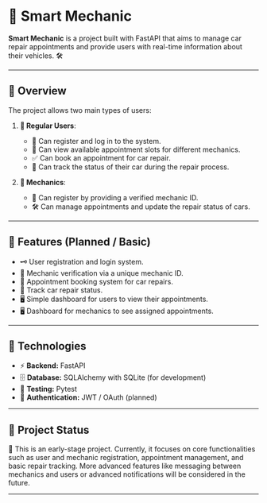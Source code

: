 # 🚗 Smart Mechanic

**Smart Mechanic** is a project built with FastAPI that aims to manage car repair appointments and provide users with real-time information about their vehicles. 🛠️

---

## 🔹 Overview

The project allows two main types of users:

1. **👤 Regular Users**: 
   - 📝 Can register and log in to the system.
   - 📅 Can view available appointment slots for different mechanics.
   - ✅ Can book an appointment for car repair.
   - 🔧 Can track the status of their car during the repair process.

2. **🧰 Mechanics**:
   - 📝 Can register by providing a verified mechanic ID.
   - 🛠️ Can manage appointments and update the repair status of cars.

---

## 🔹 Features (Planned / Basic)

- 🗝️ User registration and login system.
- 🧾 Mechanic verification via a unique mechanic ID.
- 📅 Appointment booking system for car repairs.
- 🔧 Track car repair status.
- 🖥️ Simple dashboard for users to view their appointments.
- 🖥️ Dashboard for mechanics to see assigned appointments.

---

## 🔹 Technologies

- ⚡ **Backend:** FastAPI
- 🗄️ **Database:** SQLAlchemy with SQLite (for development)
- 🧪 **Testing:** Pytest
- 🔐 **Authentication:** JWT / OAuth (planned)

---

## 🔹 Project Status

🚧 This is an early-stage project. Currently, it focuses on core functionalities such as user and mechanic registration, appointment management, and basic repair tracking. More advanced features like messaging between mechanics and users or advanced notifications will be considered in the future.

---
